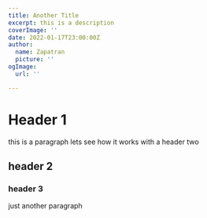 ```yaml
---
title: Another Title
excerpt: this is a description
coverImage: ''
date: 2022-01-17T23:00:00Z
author:
  name: Zapatran
  picture: ''
ogImage:
  url: ''

---
```

# Header 1

this is a paragraph lets see how it works with a header two

## header 2

### header 3

just another paragraph